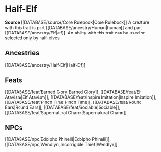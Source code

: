 ﻿---
id: '85'
name: Half-Elf
rarity: Common
rus_type_level: null
source: '[[DATABASE/source/Core Rulebook|Core Rulebook]]'
trait:
- Half-Elf
type: Trait

---
# Half-Elf

**Source** [[DATABASE/source/Core Rulebook|Core Rulebook]] 
A creature with this trait is part [[DATABASE/ancestry/Human|human]] and part [[DATABASE/ancestry/Elf|elf]]. An ability with this trait can be used or selected only by half-elves.

## Ancestries

[[DATABASE/ancestry/Half-Elf|Half-Elf]]

## Feats

[[DATABASE/feat/Earned Glory|Earned Glory]], [[DATABASE/feat/Elf Atavism|Elf Atavism]], [[DATABASE/feat/Inspire Imitation|Inspire Imitation]], [[DATABASE/feat/Pinch Time|Pinch Time]], [[DATABASE/feat/Round Ears|Round Ears]], [[DATABASE/feat/Sociable|Sociable]], [[DATABASE/feat/Supernatural Charm|Supernatural Charm]]

## NPCs

[[DATABASE/npc/Edolpho Phinelli|Edolpho Phinelli]], [[DATABASE/npc/Wendlyn, Incorrigible Thief|Wendlyn]]
